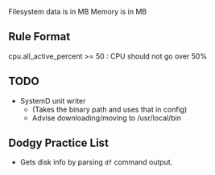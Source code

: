 

Filesystem data is in MB
Memory is in MB

## Rule Format

cpu.all_active_percent >= 50 : CPU should not go over 50%

## TODO

- SystemD unit writer
  - (Takes the binary path and uses that in config)
  - Advise downloading/moving to /usr/local/bin

## Dodgy Practice List

- Gets disk info by parsing `df` command output.